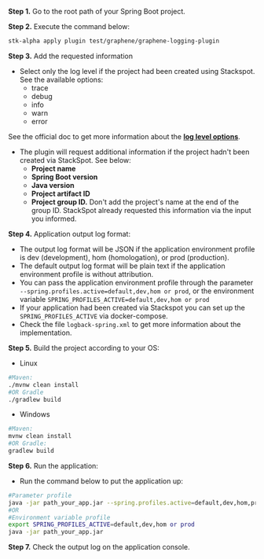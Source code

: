 **Step 1.** Go to the root path of your Spring Boot project.

**Step 2.** Execute the command below:

```bash
stk-alpha apply plugin test/graphene/graphene-logging-plugin
```

**Step 3.** Add the requested information

- Select only the log level if the project had been created using Stackspot. See the available options:
  - trace
  - debug
  - info
  - warn
  - error

See the official doc to get more information about the [**log level options**](https://logback.qos.ch/manual/architecture.html).

- The plugin will request additional information if the project hadn't been created via StackSpot. See below:
  - **Project name**
  - **Spring Boot version**
  - **Java version**
  - **Project artifact ID**
  - **Project group ID.**  Don't add the project's name at the end of the group ID. StackSpot already requested this information via the input you informed.

**Step 4.** Application output log format:

- The output log format will be JSON if the application environment profile is dev (development), hom (homologation), or prod (production).
- The default output log format will be plain text if the application environment profile is without attribution.
- You can pass the application environment profile through the parameter `--spring.profiles.active=default,dev,hom or prod`, or the environment variable
  `SPRING_PROFILES_ACTIVE=default,dev,hom or prod`
- If your application had been created via Stackspot you can set up the `SPRING_PROFILES_ACTIVE` via docker-compose.
- Check the file `logback-spring.xml` to get more information about the implementation.

**Step 5.** Build the project according to your OS:

- Linux
```bash
#Maven:
./mvnw clean install
#OR Gradle
./gradlew build
```
- Windows
```bash
#Maven: 
mvnw clean install
#OR Gradle: 
gradlew build
```

**Step 6.** Run the application:
 
- Run the command below to put the application up:
```bash
#Parameter profile
java -jar path_your_app.jar --spring.profiles.active=default,dev,hom,prod
#OR
#Environment variable profile
export SPRING_PROFILES_ACTIVE=default,dev,hom or prod
java -jar path_your_app.jar
```

**Step 7.** Check the output log on the application console.
